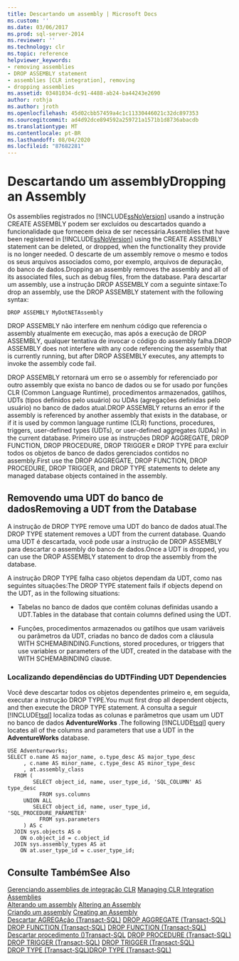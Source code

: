 ```yaml
---
title: Descartando um assembly | Microsoft Docs
ms.custom: ''
ms.date: 03/06/2017
ms.prod: sql-server-2014
ms.reviewer: ''
ms.technology: clr
ms.topic: reference
helpviewer_keywords:
- removing assemblies
- DROP ASSEMBLY statement
- assemblies [CLR integration], removing
- dropping assemblies
ms.assetid: 03481034-dc91-4488-ab24-ba44243e2690
author: rothja
ms.author: jroth
ms.openlocfilehash: 45d02cbb57459a4c1c11330446021c32dc897353
ms.sourcegitcommit: ad4d92dce894592a259721a1571b1d8736abacdb
ms.translationtype: MT
ms.contentlocale: pt-BR
ms.lasthandoff: 08/04/2020
ms.locfileid: "87682281"
---
```

# <a name="dropping-an-assembly"></a><span data-ttu-id="ceedb-102">Descartando um assembly</span><span class="sxs-lookup"><span data-stu-id="ceedb-102">Dropping an Assembly</span></span>
  <span data-ttu-id="ceedb-103">Os assemblies registrados no [!INCLUDE[ssNoVersion](../../../includes/ssnoversion-md.md)] usando a instrução CREATE ASSEMBLY podem ser excluídos ou descartados quando a funcionalidade que fornecem deixa de ser necessária.</span><span class="sxs-lookup"><span data-stu-id="ceedb-103">Assemblies that have been registered in [!INCLUDE[ssNoVersion](../../../includes/ssnoversion-md.md)] using the CREATE ASSEMBLY statement can be deleted, or dropped, when the functionality they provide is no longer needed.</span></span> <span data-ttu-id="ceedb-104">O descarte de um assembly remove o mesmo e todos os seus arquivos associados como, por exemplo, arquivos de depuração, do banco de dados.</span><span class="sxs-lookup"><span data-stu-id="ceedb-104">Dropping an assembly removes the assembly and all of its associated files, such as debug files, from the database.</span></span> <span data-ttu-id="ceedb-105">Para descartar um assembly, use a instrução DROP ASSEMBLY com a seguinte sintaxe:</span><span class="sxs-lookup"><span data-stu-id="ceedb-105">To drop an assembly, use the DROP ASSEMBLY statement with the following syntax:</span></span>  
  
```  
DROP ASSEMBLY MyDotNETAssembly  
```  
  
 <span data-ttu-id="ceedb-106">DROP ASSEMBLY não interfere em nenhum código que referencia o assembly atualmente em execução, mas após a execução de DROP ASSEMBLY, qualquer tentativa de invocar o código do assembly falha.</span><span class="sxs-lookup"><span data-stu-id="ceedb-106">DROP ASSEMBLY does not interfere with any code referencing the assembly that is currently running, but after DROP ASSEMBLY executes, any attempts to invoke the assembly code fail.</span></span>  
  
 <span data-ttu-id="ceedb-107">DROP ASSEMBLY retornará um erro se o assembly for referenciado por outro assembly que exista no banco de dados ou se for usado por funções CLR (Common Language Runtime), procedimentos armazenados, gatilhos, UDTs (tipos definidos pelo usuário) ou UDAs (agregações definidas pelo usuário) no banco de dados atual.</span><span class="sxs-lookup"><span data-stu-id="ceedb-107">DROP ASSEMBLY returns an error if the assembly is referenced by another assembly that exists in the database, or if it is used by common language runtime (CLR) functions, procedures, triggers, user-defined types (UDTs), or user-defined aggregates (UDAs) in the current database.</span></span> <span data-ttu-id="ceedb-108">Primeiro use as instruções DROP AGGREGATE, DROP FUNCTION, DROP PROCEDURE, DROP TRIGGER e DROP TYPE para excluir todos os objetos de banco de dados gerenciados contidos no assembly.</span><span class="sxs-lookup"><span data-stu-id="ceedb-108">First use the DROP AGGREGATE, DROP FUNCTION, DROP PROCEDURE, DROP TRIGGER, and DROP TYPE statements to delete any managed database objects contained in the assembly.</span></span>  
  
## <a name="removing-a-udt-from-the-database"></a><span data-ttu-id="ceedb-109">Removendo uma UDT do banco de dados</span><span class="sxs-lookup"><span data-stu-id="ceedb-109">Removing a UDT from the Database</span></span>  
 <span data-ttu-id="ceedb-110">A instrução de DROP TYPE remove uma UDT do banco de dados atual.</span><span class="sxs-lookup"><span data-stu-id="ceedb-110">The DROP TYPE statement removes a UDT from the current database.</span></span> <span data-ttu-id="ceedb-111">Quando uma UDT é descartada, você pode usar a instrução de DROP ASSEMBLY para descartar o assembly do banco de dados.</span><span class="sxs-lookup"><span data-stu-id="ceedb-111">Once a UDT is dropped, you can use the DROP ASSEMBLY statement to drop the assembly from the database.</span></span>  
  
 <span data-ttu-id="ceedb-112">A instrução DROP TYPE falha caso objetos dependam da UDT, como nas seguintes situações:</span><span class="sxs-lookup"><span data-stu-id="ceedb-112">The DROP TYPE statement fails if objects depend on the UDT, as in the following situations:</span></span>  
  
-   <span data-ttu-id="ceedb-113">Tabelas no banco de dados que contêm colunas definidas usando a UDT.</span><span class="sxs-lookup"><span data-stu-id="ceedb-113">Tables in the database that contain columns defined using the UDT.</span></span>  
  
-   <span data-ttu-id="ceedb-114">Funções, procedimentos armazenados ou gatilhos que usam variáveis ou parâmetros da UDT, criadas no banco de dados com a cláusula WITH SCHEMABINDING.</span><span class="sxs-lookup"><span data-stu-id="ceedb-114">Functions, stored procedures, or triggers that use variables or parameters of the UDT, created in the database with the WITH SCHEMABINDING clause.</span></span>  
  
### <a name="finding-udt-dependencies"></a><span data-ttu-id="ceedb-115">Localizando dependências do UDT</span><span class="sxs-lookup"><span data-stu-id="ceedb-115">Finding UDT Dependencies</span></span>  
 <span data-ttu-id="ceedb-116">Você deve descartar todos os objetos dependentes primeiro e, em seguida, executar a instrução DROP TYPE.</span><span class="sxs-lookup"><span data-stu-id="ceedb-116">You must first drop all dependent objects, and then execute the DROP TYPE statement.</span></span> <span data-ttu-id="ceedb-117">A consulta a seguir [!INCLUDE[tsql](../../../includes/tsql-md.md)] localiza todas as colunas e parâmetros que usam um UDT no banco de dados **AdventureWorks** .</span><span class="sxs-lookup"><span data-stu-id="ceedb-117">The following [!INCLUDE[tsql](../../../includes/tsql-md.md)] query locates all of the columns and parameters that use a UDT in the **AdventureWorks** database.</span></span>  
  
```  
USE Adventureworks;  
SELECT o.name AS major_name, o.type_desc AS major_type_desc  
     , c.name AS minor_name, c.type_desc AS minor_type_desc  
     , at.assembly_class  
  FROM (  
        SELECT object_id, name, user_type_id, 'SQL_COLUMN' AS type_desc  
          FROM sys.columns  
     UNION ALL  
        SELECT object_id, name, user_type_id, 'SQL_PROCEDURE_PARAMETER'  
          FROM sys.parameters  
     ) AS c  
  JOIN sys.objects AS o  
    ON o.object_id = c.object_id  
  JOIN sys.assembly_types AS at  
    ON at.user_type_id = c.user_type_id;   
```  
  
## <a name="see-also"></a><span data-ttu-id="ceedb-118">Consulte Também</span><span class="sxs-lookup"><span data-stu-id="ceedb-118">See Also</span></span>  
 <span data-ttu-id="ceedb-119">[Gerenciando assemblies de integração CLR](managing-clr-integration-assemblies.md) </span><span class="sxs-lookup"><span data-stu-id="ceedb-119">[Managing CLR Integration Assemblies](managing-clr-integration-assemblies.md) </span></span>  
 <span data-ttu-id="ceedb-120">[Alterando um assembly](altering-an-assembly.md) </span><span class="sxs-lookup"><span data-stu-id="ceedb-120">[Altering an Assembly](altering-an-assembly.md) </span></span>  
 <span data-ttu-id="ceedb-121">[Criando um assembly](creating-an-assembly.md) </span><span class="sxs-lookup"><span data-stu-id="ceedb-121">[Creating an Assembly](creating-an-assembly.md) </span></span>  
 <span data-ttu-id="ceedb-122">[Descartar AGREGAção &#40;Transact-SQL&#41;](/sql/t-sql/statements/drop-aggregate-transact-sql) </span><span class="sxs-lookup"><span data-stu-id="ceedb-122">[DROP AGGREGATE &#40;Transact-SQL&#41;](/sql/t-sql/statements/drop-aggregate-transact-sql) </span></span>  
 <span data-ttu-id="ceedb-123">[DROP FUNCTION &#40;Transact-SQL&#41;](/sql/t-sql/statements/drop-function-transact-sql) </span><span class="sxs-lookup"><span data-stu-id="ceedb-123">[DROP FUNCTION &#40;Transact-SQL&#41;](/sql/t-sql/statements/drop-function-transact-sql) </span></span>  
 <span data-ttu-id="ceedb-124">[Descartar procedimento &#40;&#41;Transact-SQL](/sql/t-sql/statements/drop-procedure-transact-sql) </span><span class="sxs-lookup"><span data-stu-id="ceedb-124">[DROP PROCEDURE &#40;Transact-SQL&#41;](/sql/t-sql/statements/drop-procedure-transact-sql) </span></span>  
 <span data-ttu-id="ceedb-125">[DROP TRIGGER &#40;Transact-SQL&#41;](/sql/t-sql/statements/drop-trigger-transact-sql) </span><span class="sxs-lookup"><span data-stu-id="ceedb-125">[DROP TRIGGER &#40;Transact-SQL&#41;](/sql/t-sql/statements/drop-trigger-transact-sql) </span></span>  
 [<span data-ttu-id="ceedb-126">DROP TYPE &#40;Transact-SQL&#41;</span><span class="sxs-lookup"><span data-stu-id="ceedb-126">DROP TYPE &#40;Transact-SQL&#41;</span></span>](/sql/t-sql/statements/drop-type-transact-sql)  
  
  
